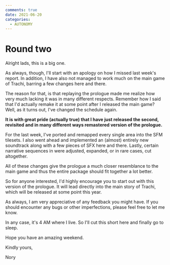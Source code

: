 ```yaml
---
comments: true
date: 2021-06-20
categories:
  - AUTONOMY
---
```


# Round two
Alright lads, this is a big one.

As always, though, I'll start with an apology on how I missed last week's report. In addition, I have also not managed to work much on the main game of Trachi, barring a few changes here and there.

The reason for that, is that replaying the prologue made me realize how very much lacking it was in many different respects. Remember how I said that I'd actually remake it at some point after I released the main game? Well, as it turns out, I've changed the schedule again. 
<!-- more -->

**It is with great pride (actually true) that I have just released the second, revisited and in many different ways remastered version of the prologue.**

For the last week, I've ported and remapped every single area into the SFM tilesets. I also went ahead and implemented an (almost) entirely new soundtrack along with a few pieces of SFX here and there. Lastly, certain narrative sequences in were adjusted, expanded, or in rare cases, cut altogether.

All of these changes give the prologue a much closer resemblance to the main game and thus the entire package should fit together a lot better.

So for anyone interested, I'd highly encourage you to start out with this version of the prologue. It will lead directly into the main story of Trachi, which will be released at some point this year.

As always, I am very appreciative of any feedback you might have. If you should encounter any bugs or other imperfections, please feel free to let me know.

In any case, it's 4 AM where I live. So I'll cut this short here and finally go to sleep.

Hope you have an amazing weekend.

Kindly yours,

Nory
